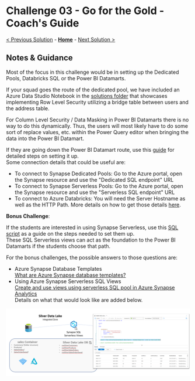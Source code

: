 # Challenge 03 - Go for the Gold - Coach's Guide 

[< Previous Solution](./Solution-02.md) - **[Home](./README.md)** - [Next Solution >](./Solution-04.md)

## Notes & Guidance

Most of the focus in this challenge would be in setting up the Dedicated Pools, Databricks SQL or the Power BI Datamarts. <BR> 

If your squad goes the route of the dedicated pool, we have included an Azure Data Studio Notebook in the [solutions folder](./Solutions/) that showcases implementing Row Level Security utilizing a bridge table between users and the address table.  

For Column Level Security / Data Masking in Power BI Datamarts there is no way to do this dynamically.  Thus, the users will most likely have to do some sort of replace values, etc. within the Power Query editor when bringing the data into the Power BI Datamart.
  
If they are going down the Power BI Datamart route, use this [guide](https://learn.microsoft.com/en-us/power-bi/transform-model/datamarts/datamarts-get-started#create-a-datamart) for detailed steps on setting it up.  
Some connection details that could be useful are:
- To connect to Synapse Dedicated Pools: Go to the Azure portal, open the Synapse resource and use the "Dedicated SQL endpoint" URL
- To connect to Synapse Serverless Pools: Go to the Azure portal, open the Synapse resource and use the "Serverless SQL endpoint" URL
- To connect to Azure Databricks: You will need the Server Hostname as well as the HTTP Path. More details on how to get those details [here](https://learn.microsoft.com/en-us/azure/databricks/integrations/jdbc-odbc-bi#get-server-hostname-port-http-path-and-jdbc-url).
  

__Bonus Challenge__:  
  
If the students are interested in using Synapse Serverless, use this [SQL script](../Coach/Solutions/Synapse%20SQL%20Serverless%20Setup%20Guide.sql?raw=true) as a guide on the steps needed to set them up.  
These SQL Serverless views can act as the foundation to the Power BI Datamarts if the students choose that path.
  
For the bonus challenges, the possible answers to those questions are:
- Azure Synapse Database Templates  
  [What are Azure Synapse database templates?](https://learn.microsoft.com/en-us/azure/synapse-analytics/database-designer/overview-database-templates)
- Using Azure Synapse Serverless SQL Views  
  [Create and use views using serverless SQL pool in Azure Synapse Analytics](https://learn.microsoft.com/en-us/azure/synapse-analytics/sql/create-use-views)  
  Details on what that would look like are added below.
  
![picture alt](./Solutions/Challenge3BC_Example.png)
  
